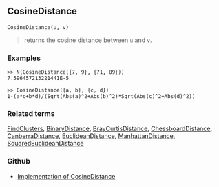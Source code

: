## CosineDistance
```
CosineDistance(u, v)
```
> returns the cosine distance between `u` and `v`.
  
### Examples
```
>> N(CosineDistance({7, 9}, {71, 89}))
7.596457213221441E-5
 
>> CosineDistance({a, b}, {c, d})
1-(a*c+b*d)/(Sqrt(Abs(a)^2+Abs(b)^2)*Sqrt(Abs(c)^2+Abs(d)^2))  
```

### Related terms 
[FindClusters](FindClusters.md), [BinaryDistance](BinaryDistance.md), [BrayCurtisDistance](BrayCurtisDistance.md), [ChessboardDistance](ChessboardDistance.md), [CanberraDistance](CanberraDistance.md), [EuclideanDistance](EuclideanDistance.md), [ManhattanDistance](ManhattanDistance.md), [SquaredEuclideanDistance](SquaredEuclideanDistance.md)

### Github

* [Implementation of CosineDistance](https://github.com/axkr/symja_android_library/blob/master/symja_android_library/matheclipse-core/src/main/java/org/matheclipse/core/builtin/ClusteringFunctions.java#L251) 
